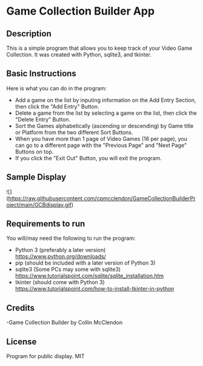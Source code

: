 # Game Collection Builder App
## Description
This is a simple program that allows you to keep track of your Video Game Collection. It was created with Python, sqlite3, and tkinter.

## Basic Instructions
Here is what you can do in the program:
- Add a game on the list by inputing information on the Add Entry Section, then click the "Add Entry" Button.
- Delete a game from the list by selecting a game on the list, then click the "Delete Entry" Button.
- Sort the Games alphabetically (ascending or descending) by Game title or Platform from the two different Sort Buttons.
- When you have more than 1 page of Video Games (16 per page), you can go to a different page with the "Previous Page" and "Next Page" Buttons on top.
- If you click the "Exit Out" Button, you will exit the program.

## Sample Display
![]
(https://raw.githubusercontent.com/cpmcclendon/GameCollectionBuilderProject/main/GCBdisplay.gif)

## Requirements to run
You will/may need the following to run the program:
- Python 3 (preferably a later version)
https://www.python.org/downloads/
- pip (should be included with a later version of Python 3)
- sqlite3 (Some PCs may some with sqlite3)
https://www.tutorialspoint.com/sqlite/sqlite_installation.htm
- tkinter (should come with Python 3)
https://www.tutorialspoint.com/how-to-install-tkinter-in-python

## Credits
-Game Collection Builder by Collin McClendon

## License
Program for public display.
MIT

